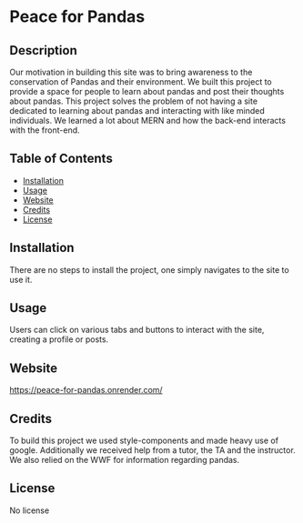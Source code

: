 # Peace for Pandas

  ## Description
  Our motivation in building this site was to bring awareness to the conservation of Pandas and their environment. We built this project to provide a space for people to learn about pandas and post their thoughts about pandas. This project solves the problem of not having a site dedicated to learning about pandas and interacting with like minded individuals. We learned a lot about MERN and how the back-end interacts with the front-end.

## Table of Contents
  - [Installation](#installation)
  - [Usage](#usage)
  - [Website](#website)
  - [Credits](#credits)
  - [License](#license)

  ## Installation
  
  There are no steps to install the project, one simply navigates to the site to use it.

  ## Usage

  Users can click on various tabs and buttons to interact with the site, creating a profile or posts.

  ## Website

  https://peace-for-pandas.onrender.com/

  ## Credits

  To build this project we used style-components and made heavy use of google. Additionally we received help from a tutor, the TA and the instructor. We also relied on the WWF for information regarding pandas.

  ## License

  No license

  
